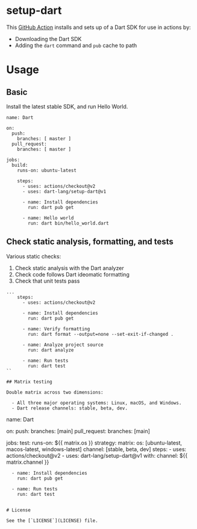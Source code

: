 # setup-dart

This [GitHub Action]() installs and sets up of a Dart SDK for use in actions by:

* Downloading the Dart SDK
* Adding the `dart` command and `pub` cache to path

# Usage

## Basic

Install the latest stable SDK, and run Hello World.

```
name: Dart

on:
  push:
    branches: [ master ]
  pull_request:
    branches: [ master ]

jobs:
  build:
    runs-on: ubuntu-latest

    steps:
      - uses: actions/checkout@v2
      - uses: dart-lang/setup-dart@v1

      - name: Install dependencies
        run: dart pub get

      - name: Hello world
        run: dart bin/hello_world.dart
```

## Check static analysis, formatting, and tests

Various static checks:

  1) Check static analysis with the Dart analyzer
  2) Check code follows Dart ideomatic formatting
  3) Check that unit tests pass

```
...
    steps:
      - uses: actions/checkout@v2

      - name: Install dependencies
        run: dart pub get

      - name: Verify formatting
        run: dart format --output=none --set-exit-if-changed .

      - name: Analyze project source
        run: dart analyze

      - name: Run tests
        run: dart test
``

## Matrix testing

Double matrix across two dimensions:

  - All three major operating systems: Linux, macOS, and Windows.
  - Dart release channels: stable, beta, dev.

```
name: Dart

on:
  push:
    branches: [main]
  pull_request:
    branches: [main]

jobs:
  test:
    runs-on: ${{ matrix.os }}
    strategy:
      matrix:
        os: [ubuntu-latest, macos-latest, windows-latest]
        channel: [stable, beta, dev]
    steps:
      - uses: actions/checkout@v2
      - uses: dart-lang/setup-dart@v1
        with:
          channel: ${{ matrix.channel }}

      - name: Install dependencies
        run: dart pub get

      - name: Run tests
        run: dart test
```

# License

See the [`LICENSE`](LICENSE) file.